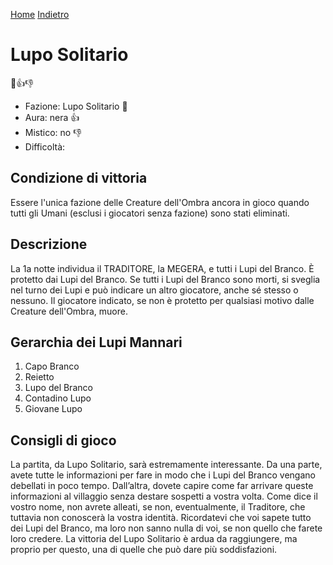 [Home](/wherewolf-rules)
[Indietro](..)

# Lupo Solitario

<span class='emoji'>🔫👍👎</span>

- Fazione: Lupo Solitario <span class='emoji'>🔫</span>
- Aura: nera <span class='emoji'>👍</span>
- Mistico: no <span class='emoji'>👎</span>
- Difficoltà: 

## Condizione di vittoria

Essere l'unica fazione delle Creature dell'Ombra ancora in gioco quando tutti gli Umani (esclusi i giocatori senza fazione) sono stati eliminati.

## Descrizione

La 1a notte individua il TRADITORE, la MEGERA, e tutti i Lupi del Branco. È protetto dai Lupi del Branco. Se tutti i Lupi del Branco sono morti, si sveglia nel turno dei Lupi e può indicare un altro giocatore, anche sé stesso o nessuno. Il giocatore indicato, se non è protetto per qualsiasi motivo dalle Creature dell'Ombra, muore.

## Gerarchia dei Lupi Mannari

1. Capo Branco
2. Reietto
3. Lupo del Branco
4. Contadino Lupo
5. Giovane Lupo

## Consigli di gioco

La partita, da Lupo Solitario, sarà estremamente interessante. Da una parte, avete tutte le informazioni per fare in modo che i Lupi del Branco vengano debellati in poco tempo. Dall’altra, dovete capire come far arrivare queste informazioni al villaggio senza destare sospetti a vostra volta. Come dice il vostro nome, non avrete alleati, se non, eventualmente, il Traditore, che tuttavia non conoscerà la vostra identità. Ricordatevi che voi sapete tutto dei Lupi del Branco, ma loro non sanno nulla di voi, se non quello che farete loro credere. La vittoria del Lupo Solitario è ardua da raggiungere, ma proprio per questo, una di quelle che può dare più soddisfazioni.
